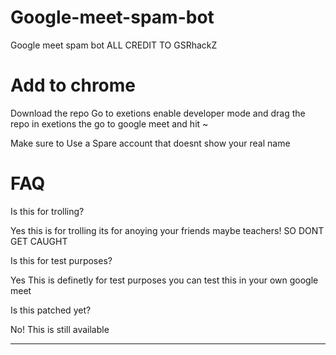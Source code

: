 # Google-meet-spam-bot
Google meet spam bot ALL CREDIT TO GSRhackZ

# Add to chrome
Download the repo Go to exetions enable developer mode and drag the repo in exetions the go to google meet and hit ~

Make sure to Use a Spare account that doesnt show your real name

# FAQ

Is this for trolling?

Yes this is for trolling its for anoying your friends maybe teachers! SO DONT GET CAUGHT

Is this for test purposes?

Yes This is definetly for test purposes you can test this in your own google meet

Is this patched yet?

No! This is still available

__________________________________________________________________________________________________________________________

